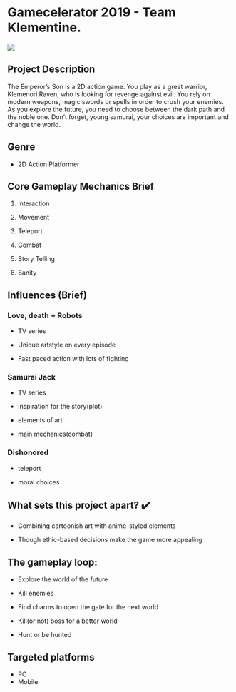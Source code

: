 # Gamecelerator 2019 - Team Klementine.

<img src="https://i.imgur.com/XRRRPRc.png" />

## Project Description
The Emperor’s Son is a 2D action game. You play as a great warrior, Klemenori Raven, who is looking for revenge against evil. You rely on modern weapons, magic swords or spells in order to crush your enemies. As you explore the future, you need to choose between the dark path and the noble one. Don’t forget, young samurai, your choices are important and change the world.

## Genre
 - 2D Action Platformer
 
## Core Gameplay Mechanics Brief

 1. Interaction
 
 2. Movement
 
 3. Teleport
 
 4. Combat
 
 5. Story Telling
 
 6. Sanity 

## Influences (Brief)
 ### Love, death + Robots
 
  - TV series
  
  - Unique artstyle on every episode
  
  - Fast paced action with lots of fighting
  
 ### Samurai Jack
 
  - TV series
 
  - inspiration for the story(plot)
  
  - elements of art
  
  - main mechanics(combat)
   
 ### Dishonored
  
  - teleport
  
  - moral choices


## What sets this project apart? ✔️ 

  - <Unique Art Style> Combining cartoonish art with anime-styled elements
 
  - <The ethics> Though ethic-based decisions make the game more appealing

## The gameplay loop:

 - Explore the world of the future
 
 - Kill enemies
 
 - Find charms to open the gate for the next world
 
 - Kill(or not) boss for a better world
 
 - Hunt or be hunted


## Targeted platforms
 - PC
 - Mobile




